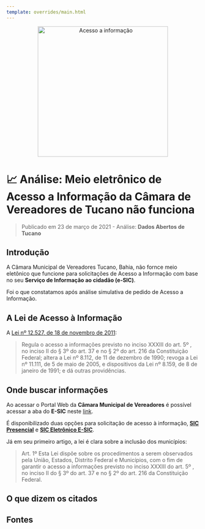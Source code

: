 ```yaml
---
template: overrides/main.html
---
```


<p align="center">
       <a href="https://dadosabertostucano.org/dados-analises/">
          <img src="https://dadosabertostucano.org/assets/images/acesso_informacao.png" width="340" alt="Acesso a informação">
       </a>
    </p>

# 📈 Análise: Meio eletrônico de Acesso a Informação da Câmara de Vereadores de Tucano não funciona
> Publicado em 23 de março de 2021 - Análise: **Dados Abertos de Tucano** 

## Introdução 

A Câmara Municipal de Vereadores Tucano, Bahia, não fornce meio eletônico que funcione para
solicitações de Acesso a Informação com base no seu **Serviço de Informação ao cidadão (e-SIC)**. 

Foi o que constatamos após análise simulativa de pedido de Acesso a Informação. 

## A Lei de Acesso à Informação 

A [Lei nº 12.527, de 18 de novembro de 2011](http://www.planalto.gov.br/ccivil_03/_Ato2011-2014/2011/Lei/L12527.htm): 

> Regula o acesso a informações previsto no inciso XXXIII do art. 5º , no inciso II do § 3º do art. 37    e   no § 2º do art. 216 da Constituição Federal; altera a Lei nº 8.112, de 11 de dezembro de 1990; revoga a Lei nº 11.111, de 5 de maio de 2005, e dispositivos da Lei nº 8.159, de 8 de janeiro de 1991; e dá outras providências. 


## Onde buscar informações 

Ao acessar o Portal Web da **Câmara Municipal de Vereadores** é possível acessar a aba do **E-SIC** neste [link](http://camara.tucano.ba.io.org.br/sic/sicNovo). 

É disponibilizado duas opções para solicitação de acesso à informação, [**SIC Presencial**](http://camara.tucano.ba.io.org.br/sic/presencial) e [**SIC Eletrônico E-SIC**](http://camara.tucano.ba.io.org.br/sic_novo/). 

Já em seu primeiro artigo, a lei é clara sobre a inclusão dos municípios: 

> Art. 1º Esta Lei dispõe sobre os procedimentos a serem observados pela União, Estados, Distrito Federal e Municípios, com o fim de garantir o acesso a informações previsto no inciso XXXIII do art. 5º , no inciso II do § 3º do art. 37 e no § 2º do art. 216 da Constituição Federal.


## O que dizem os citados 

## Fontes 






    